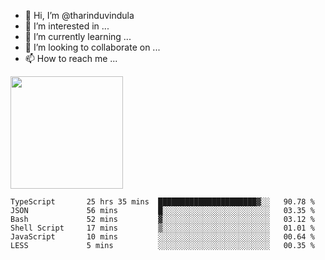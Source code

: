 - 👋 Hi, I’m @tharinduvindula
- 👀 I’m interested in ...
- 🌱 I’m currently learning ...
- 💞️ I’m looking to collaborate on ...
- 📫 How to reach me ...

<!---
tharinduvindula/tharinduvindula is a ✨ special ✨ repository because its `README.md` (this file) appears on your GitHub profile.
You can click the Preview link to take a look at your changes.
--->

<img height="180em" src="https://github-readme-stats.vercel.app/api?username=tharinduvindula&show_icons=true&hide_border=false&&count_private=true&include_all_commits=true" />


<!--START_SECTION:waka-->

```text
TypeScript       25 hrs 35 mins  ██████████████████████▓░░   90.78 %
JSON             56 mins         █░░░░░░░░░░░░░░░░░░░░░░░░   03.35 %
Bash             52 mins         ▓░░░░░░░░░░░░░░░░░░░░░░░░   03.12 %
Shell Script     17 mins         ▒░░░░░░░░░░░░░░░░░░░░░░░░   01.01 %
JavaScript       10 mins         ░░░░░░░░░░░░░░░░░░░░░░░░░   00.64 %
LESS             5 mins          ░░░░░░░░░░░░░░░░░░░░░░░░░   00.35 %
```

<!--END_SECTION:waka-->

